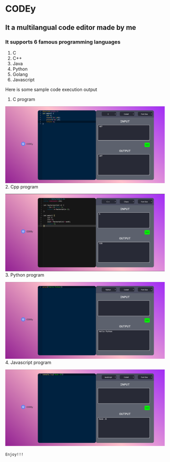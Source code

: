 # CODEy
## It a multilangual code editor made by me
### It supports 6 famous programming languages
1. C
2. C++
3. Java
4. Python
5. Golang
6. Javascript  

Here is some sample code execution output   
1. C program  

![c_sample](img/c_sample.png)  
2. Cpp program   

![cpp_sample](img/cpp_sample.png)  
3. Python program   

![python_sample](img/python_sample.png)  
4. Javascript program   

![javascript_sample](img/javascript_sample.png)  


``Enjoy!!!``